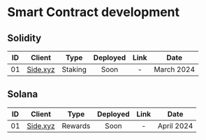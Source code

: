 # Smart Contract development

## Solidity

| ID  |            Client             | Type    | Deployed | Link |    Date    |
| :-: | :---------------------------: | ------- | :------: | :--: | :--------: |
| 01  | [Side.xyz](https://side.xyz/) | Staking |   Soon   |  -   | March 2024 |

## Solana

| ID  |            Client             | Type    | Deployed | Link |    Date    |
| :-: | :---------------------------: | ------- | :------: | :--: | :--------: |
| 01  | [Side.xyz](https://side.xyz/) | Rewards |   Soon   |  -   | April 2024 |
